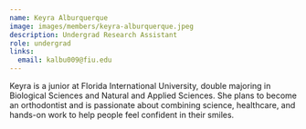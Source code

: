 ```yaml
---
name: Keyra Alburquerque
image: images/members/keyra-alburquerque.jpeg
description: Undergrad Research Assistant
role: undergrad
links:
  email: kalbu009@fiu.edu
---
```


Keyra is a junior at Florida International University, double majoring in Biological Sciences and Natural and Applied Sciences. She plans to become an orthodontist and is passionate about combining science, healthcare, and hands-on work to help people feel confident in their smiles.
